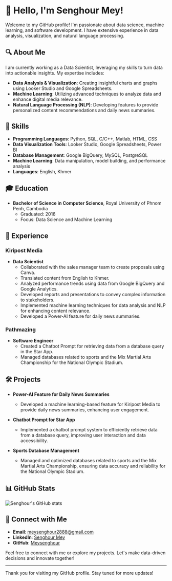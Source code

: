 # 👋 Hello, I'm Senghour Mey!

Welcome to my GitHub profile! I'm passionate about data science, machine learning, and software development. I have extensive experience in data analysis, visualization, and natural language processing.

## 🔍 About Me

I am currently working as a Data Scientist, leveraging my skills to turn data into actionable insights. My expertise includes:

- **Data Analysis & Visualization**: Creating insightful charts and graphs using Looker Studio and Google Spreadsheets.
- **Machine Learning**: Utilizing advanced techniques to analyze data and enhance digital media relevance.
- **Natural Language Processing (NLP)**: Developing features to provide personalized content recommendations and daily news summaries.

## 🌟 Skills

- **Programming Languages**: Python, SQL, C/C++, Matlab, HTML, CSS
- **Data Visualization Tools**: Looker Studio, Google Spreadsheets, Power BI
- **Database Management**: Google BigQuery, MySQL, PostgreSQL
- **Machine Learning**: Data manipulation, model building, and performance analysis
- **Languages**: English, Khmer

## 🎓 Education

- **Bachelor of Science in Computer Science**, Royal University of Phnom Penh, Cambodia
  - Graduated: 2016
  - Focus: Data Science and Machine Learning

## 💼 Experience

### Kiripost Media
- **Data Scientist**
  - Collaborated with the sales manager team to create proposals using Canva.
  - Translated content from English to Khmer.
  - Analyzed performance trends using data from Google BigQuery and Google Analytics.
  - Developed reports and presentations to convey complex information to stakeholders.
  - Implemented machine learning techniques for data analysis and NLP for enhancing content relevance.
  - Developed a Power-AI feature for daily news summaries.

### Pathmazing
- **Software Engineer**
  - Created a Chatbot Prompt for retrieving data from a database query in the Star App.
  - Managed databases related to sports and the Mix Martial Arts Championship for the National Olympic Stadium.

## 🛠️ Projects

- **Power-AI Feature for Daily News Summaries**
  - Developed a machine learning-based feature for Kiripost Media to provide daily news summaries, enhancing user engagement.
  
- **Chatbot Prompt for Star App**
  - Implemented a chatbot prompt system to efficiently retrieve data from a database query, improving user interaction and data accessibility.

- **Sports Database Management**
  - Managed and optimized databases related to sports and the Mix Martial Arts Championship, ensuring data accuracy and reliability for the National Olympic Stadium.

## 📊 GitHub Stats

![Senghour's GitHub stats](https://github-readme-stats.vercel.app/api?username=Meysenghour&show_icons=true&theme=radical)

## 🤝 Connect with Me

- **Email**: [meysenghour2888@gmail.com](mailto:meysenghour2888@gmail.com)
- **LinkedIn**: [Senghour Mey](https://www.linkedin.com/in/senghourmey)
- **GitHub**: [Meysenghour](https://github.com/Meysenghour)

Feel free to connect with me or explore my projects. Let's make data-driven decisions and innovate together!

---

Thank you for visiting my GitHub profile. Stay tuned for more updates!
